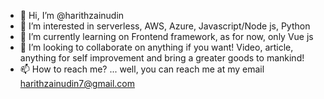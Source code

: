 - 👋 Hi, I’m @harithzainudin
- 👀 I’m interested in serverless, AWS, Azure, Javascript/Node js, Python
- 🌱 I’m currently learning on Frontend framework, as for now, only Vue js
- 💞️ I’m looking to collaborate on anything if you want! Video, article, anything for self improvement and bring a greater goods to mankind!
- 📫 How to reach me? ... well, you can reach me at my email harithzainudin7@gmail.com

<!---
harithzainudin/harithzainudin is a ✨ special ✨ repository because its `README.md` (this file) appears on your GitHub profile.
You can click the Preview link to take a look at your changes.
--->
